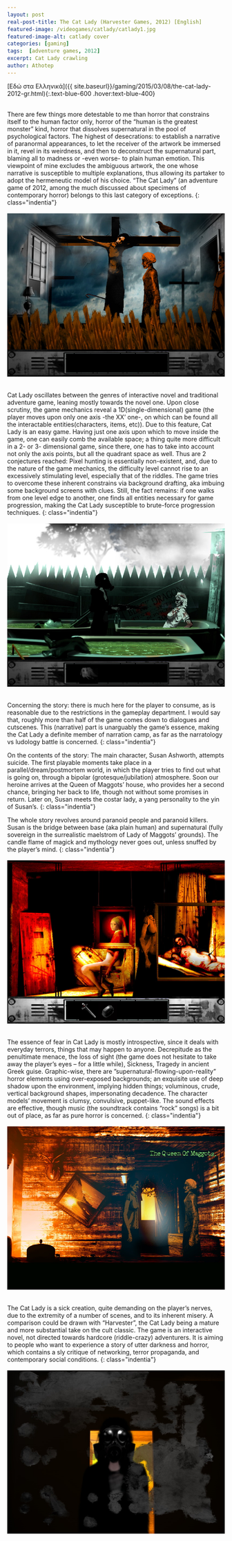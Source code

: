 ```yaml
---
layout: post
real-post-title: The Cat Lady (Harvester Games, 2012) [English]
featured-image: /videogames/catlady/catlady1.jpg
featured-image-alt: catlady cover
categories: [gaming]
tags:  [adventure games, 2012]
excerpt: Cat Lady crawling
author: Athotep
---
```

 
[Εδώ στα Ελληνικά]({{ site.baseurl}}/gaming/2015/03/08/the-cat-lady-2012-gr.html){:.text-blue-600 .hover:text-blue-400}  
<br>

There are few things more detestable to me than horror that constrains itself to the human factor only, horror of the “human is the greatest monster” kind, horror that dissolves supernatural in the pool of psychological factors. The highest of desecrations: to establish a narrative of paranormal appearances, to let the receiver of the artwork be immersed in it, revel in its weirdness, and then to deconstruct the supernatural part, blaming all to madness or -even worse- to plain human emotion. This viewpoint of mine excludes the ambiguous artwork, the one whose narrative is susceptible to multiple explanations, thus allowing its partaker to adopt the hermeneutic model of his choice. “The Cat Lady” (an adventure game of 2012, among the much discussed about specimens of contemporary horror) belongs to this last category of exceptions.
{: class="indentia"}  
<br>
![catlady2](/assets/images/videogames/catlady/catlady2.jpg)  
<br>

Cat Lady oscillates between the genres of interactive novel and traditional adventure game, leaning mostly towards the novel one. Upon close scrutiny, the game mechanics reveal a 1D(single-dimensional) game (the player moves upon only one axis -the XX’ one-, on which can be found all the interactable entities(characters, items, etc)). Due to this feature, Cat Lady is an easy game. Having just one axis upon which to move inside the game, one can easily comb the available space; a thing quite more difficult in a 2- or 3- dimensional game, since there, one has to take into account not only the axis points, but all the quadrant space as well. Thus are 2 conjectures reached: Pixel hunting is essentially non-existent, and, due to the nature of the game mechanics, the difficulty level cannot rise to an excessively stimulating level, especially that of the riddles. The game tries to overcome these inherent constrains via background drafting, aka imbuing some background screens with clues. Still, the fact remains: if one walks from one level edge to another, one finds all entities necessary for game progression, making the Cat Lady susceptible to brute-force progression techniques.
{: class="indentia"}  
<br>
![catlady3](/assets/images/videogames/catlady/catlady3.jpg)  
<br>

Concerning the story: there is much here for the player to consume, as is reasonable due to the restrictions in the gameplay department. I would say that, roughly more than half of the game comes down to dialogues and cutscenes. This (narrative) part is unarguably the game’s essence, making the Cat Lady a definite member of narration camp, as far as the narratology vs ludology battle is concerned.
{: class="indentia"}

On the contents of the story: The main character, Susan Ashworth, attempts suicide. The first playable moments take place in a parallel/dream/postmortem world, in which the player tries to find out what is going on, through a bipolar (grotesque/jubilation) atmosphere. Soon our heroine arrives at the Queen of Maggots’ house, who provides her a second chance, bringing her back to life, though not without some promises in return. Later on, Susan meets the costar lady, a yang personality to the yin of Susan’s.
{: class="indentia"}

The whole story revolves around paranoid people and paranoid killers. Susan is the bridge between base (aka plain human) and supernatural (fully sovereign in the surrealistic maelstrom of Lady of Maggots’ grounds). The candle flame of magick and mythology never goes out, unless snuffed by the player’s mind.
{: class="indentia"}  
<br>
![catlady4](/assets/images/videogames/catlady/catlady4.jpg)  
<br>

The essence of fear in Cat Lady is mostly introspective, since it deals with everyday terrors, things that may happen to anyone. Decrepitude as the penultimate menace, the loss of sight (the game does not hesitate to take away the player’s eyes – for a little while), Sickness, Tragedy in ancient Greek guise. Graphic-wise, there are ”supernatural-flowing-upon-reality” horror elements using over-exposed backgrounds; an exquisite use of deep shadow upon the environment, implying hidden things; voluminous, crude, vertical background shapes, impersonating decadence. The character models’ movement is clumsy, convulsive, puppet-like. The sound effects are effective, though music (the soundtrack contains “rock” songs) is a bit out of place, as far as pure horror is concerned.
{: class="indentia"}  
<br>
![catlady5](/assets/images/videogames/catlady/catlady5.jpg)  
<br>

The Cat Lady is a sick creation, quite demanding on the player’s nerves, due to the extremity of a number of scenes, and to its inherent misery. A comparison could be drawn with “Harvester”, the Cat Lady being a mature and more substantial take on the cult classic. The game is an interactive novel, not directed towards hardcore (riddle-crazy) adventurers. It is aiming to people who want to experience a story of utter darkness and horror, which contains a sly critique of networking, terror propaganda, and contemporary social conditions.
{: class="indentia"}  
<br>
![catlady6](/assets/images/videogames/catlady/catlady6.jpg)  
<br>
